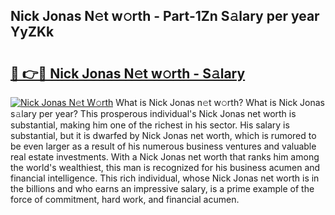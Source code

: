 ## Nick Jonas N𝚎t w𝚘rth - Part-1Zn S𝚊lary per year YyZKk

# <h2><a href="http://gc3jpu6.nevu.top/?p=Nick+Jonas">🔗 👉🔴 Nick Jonas N𝚎t w𝚘rth - S𝚊lary</a></h2>

[![Nick Jonas N𝚎t W𝚘rth](https://i.imgur.com/Oavwk0R.jpeg)](http://gc3jpu6.nevu.top/?p=Nick+Jonas)
What is Nick Jonas n𝚎t w𝚘rth? What is Nick Jonas s𝚊lary per year?
This prosperous individual's Nick Jonas net worth is substantial, making him one of the richest in his sector. His salary is substantial, but it is dwarfed by Nick Jonas net worth, which is rumored to be even larger as a result of his numerous business ventures and valuable real estate investments. With a Nick Jonas net worth that ranks him among the world's wealthiest, this man is recognized for his business acumen and financial intelligence. This rich individual, whose Nick Jonas net worth is in the billions and who earns an impressive salary, is a prime example of the force of commitment, hard work, and financial acumen.
